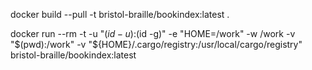 docker build --pull -t bristol-braille/bookindex:latest .

docker run --rm -t -u "$(id -u):$(id -g)" -e "HOME=/work" -w /work -v "$(pwd):/work" -v "${HOME}/.cargo/registry:/usr/local/cargo/registry" bristol-braille/bookindex:latest
